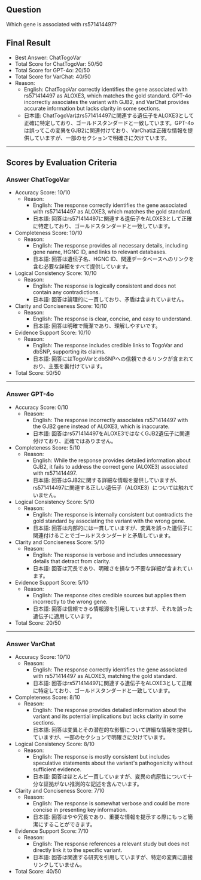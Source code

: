 ## Question

Which gene is associated with rs571414497?

## Final Result

- Best Answer: ChatTogoVar
- Total Score for ChatTogoVar: 50/50
- Total Score for GPT-4o: 20/50
- Total Score for VarChat: 40/50
- Reason:
  - English: ChatTogoVar correctly identifies the gene associated with rs571414497 as ALOXE3, which matches the gold standard. GPT-4o incorrectly associates the variant with GJB2, and VarChat provides accurate information but lacks clarity in some sections.
  - 日本語: ChatTogoVarはrs571414497に関連する遺伝子をALOXE3として正確に特定しており、ゴールドスタンダードと一致しています。GPT-4oは誤ってこの変異をGJB2に関連付けており、VarChatは正確な情報を提供していますが、一部のセクションで明確さに欠けています。

---

## Scores by Evaluation Criteria

### Answer ChatTogoVar
- Accuracy Score: 10/10
  - Reason: 
    - English: The response correctly identifies the gene associated with rs571414497 as ALOXE3, which matches the gold standard.
    - 日本語: 回答はrs571414497に関連する遺伝子をALOXE3として正確に特定しており、ゴールドスタンダードと一致しています。
- Completeness Score: 10/10
  - Reason: 
    - English: The response provides all necessary details, including gene name, HGNC ID, and links to relevant databases.
    - 日本語: 回答は遺伝子名、HGNC ID、関連データベースへのリンクを含む必要な詳細をすべて提供しています。
- Logical Consistency Score: 10/10
  - Reason: 
    - English: The response is logically consistent and does not contain any contradictions.
    - 日本語: 回答は論理的に一貫しており、矛盾は含まれていません。
- Clarity and Conciseness Score: 10/10
  - Reason: 
    - English: The response is clear, concise, and easy to understand.
    - 日本語: 回答は明確で簡潔であり、理解しやすいです。
- Evidence Support Score: 10/10
  - Reason: 
    - English: The response includes credible links to TogoVar and dbSNP, supporting its claims.
    - 日本語: 回答にはTogoVarとdbSNPへの信頼できるリンクが含まれており、主張を裏付けています。
- Total Score: 50/50

---

### Answer GPT-4o
- Accuracy Score: 0/10
  - Reason: 
    - English: The response incorrectly associates rs571414497 with the GJB2 gene instead of ALOXE3, which is inaccurate.
    - 日本語: 回答はrs571414497をALOXE3ではなくGJB2遺伝子に関連付けており、正確ではありません。
- Completeness Score: 5/10
  - Reason: 
    - English: While the response provides detailed information about GJB2, it fails to address the correct gene (ALOXE3) associated with rs571414497.
    - 日本語: 回答はGJB2に関する詳細な情報を提供していますが、rs571414497に関連する正しい遺伝子（ALOXE3）については触れていません。
- Logical Consistency Score: 5/10
  - Reason: 
    - English: The response is internally consistent but contradicts the gold standard by associating the variant with the wrong gene.
    - 日本語: 回答は内部的には一貫していますが、変異を誤った遺伝子に関連付けることでゴールドスタンダードと矛盾しています。
- Clarity and Conciseness Score: 5/10
  - Reason: 
    - English: The response is verbose and includes unnecessary details that detract from clarity.
    - 日本語: 回答は冗長であり、明確さを損なう不要な詳細が含まれています。
- Evidence Support Score: 5/10
  - Reason: 
    - English: The response cites credible sources but applies them incorrectly to the wrong gene.
    - 日本語: 回答は信頼できる情報源を引用していますが、それを誤った遺伝子に適用しています。
- Total Score: 20/50

---

### Answer VarChat
- Accuracy Score: 10/10
  - Reason: 
    - English: The response correctly identifies the gene associated with rs571414497 as ALOXE3, matching the gold standard.
    - 日本語: 回答はrs571414497に関連する遺伝子をALOXE3として正確に特定しており、ゴールドスタンダードと一致しています。
- Completeness Score: 8/10
  - Reason: 
    - English: The response provides detailed information about the variant and its potential implications but lacks clarity in some sections.
    - 日本語: 回答は変異とその潜在的な影響について詳細な情報を提供していますが、一部のセクションで明確さに欠けています。
- Logical Consistency Score: 8/10
  - Reason: 
    - English: The response is mostly consistent but includes speculative statements about the variant's pathogenicity without sufficient evidence.
    - 日本語: 回答はほとんど一貫していますが、変異の病原性について十分な証拠がない推測的な記述を含んでいます。
- Clarity and Conciseness Score: 7/10
  - Reason: 
    - English: The response is somewhat verbose and could be more concise in presenting key information.
    - 日本語: 回答はやや冗長であり、重要な情報を提示する際にもっと簡潔にすることができます。
- Evidence Support Score: 7/10
  - Reason: 
    - English: The response references a relevant study but does not directly link it to the specific variant.
    - 日本語: 回答は関連する研究を引用していますが、特定の変異に直接リンクしていません。
- Total Score: 40/50